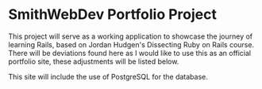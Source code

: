 # SmithWebDev Portfolio Project

This project will serve as a working application to showcase the journey of learning Rails, based on Jordan Hudgen's Dissecting Ruby on Rails course. There will be deviations found here as I would like to use this as an official portfolio site, these adjustments will be listed below.

This site will include the use of PostgreSQL for the database.
